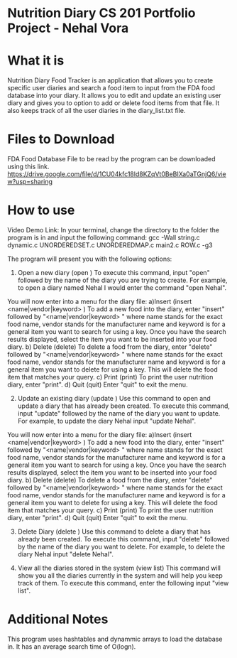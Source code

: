 # Nutrition Diary CS 201 Portfolio Project - Nehal Vora

# What it is

Nutrition Diary Food Tracker is an application that allows you to create specific user diaries and search a food item to input from the FDA food database into your diary. It allows you to edit and update an existing user diary and gives you to option to add or delete food items from that file. It also keeps track of all the user diaries in the diary_list.txt file.

# Files to Download 

FDA Food Database File to be read by the program can be downloaded using this link. 
https://drive.google.com/file/d/1CU04kfc18ld8KZqVt0BeBIXa0aTGnjQ6/view?usp=sharing

# How to use
Video Demo Link:
In your terminal, change the directory to the folder the program is in and input the following command:
gcc -Wall string.c dynamic.c UNORDEREDSET.c UNORDEREDMAP.c main2.c ROW.c -g3

The program will present you with the following options:
1) Open a new diary (open <diaryname>)
 To execute this command, input "open" followed by the name of the diary you are trying to create.
 For example, to open a diary named Nehal I would enter the command "open Nehal".
 
 You will now enter into a menu for the diary file:
 a)Insert (insert <name|vendor|keyword> <key>)
 To add a new food into the diary, enter "insert" followed by "<name|vendor|keyword> <key>" where name stands for the exact food name, vendor stands for the manufacturer name and keyword is for a general item you want to search for using a key.
 Once you have the search results displayed, select the item you want to be inserted into your food diary.
 b) Delete (delete)
 To delete a food from the diary, enter "delete" followed by "<name|vendor|keyword> <key>" where name stands for the exact food name, vendor stands for the manufacturer name and keyword is for a general item you want to delete for using a key.
  This will delete the food item that matches your query.
 c) Print (print)
 To print the user nutrition diary, enter "print".
 d) Quit (quit)
 Enter "quit" to exit the menu.
 
2) Update an existing diary (update <diaryname>)
 Use this command to open and update a diary that has already been created. To execute this command, input "update" followed by the name    of the diary you want to update.
 For example, to update the diary Nehal input "update Nehal".
  
  You will now enter into a menu for the diary file:
 a)Insert (insert <name|vendor|keyword> <key>)
 To add a new food into the diary, enter "insert" followed by "<name|vendor|keyword> <key>" where name stands for the exact food name, vendor stands for the manufacturer name and keyword is for a general item you want to search for using a key.
 Once you have the search results displayed, select the item you want to be inserted into your food diary.
 b) Delete (delete)
 To delete a food from the diary, enter "delete" followed by "<name|vendor|keyword> <key>" where name stands for the exact food name, vendor stands for the manufacturer name and keyword is for a general item you want to delete for using a key.
  This will delete the food item that matches your query.
 c) Print (print)
 To print the user nutrition diary, enter "print".
 d) Quit (quit)
 Enter "quit" to exit the menu.
  
3) Delete Diary (delete <diaryname>)
 Use this command to delete a diary that has already been created. To execute this command, input "delete" followed by the name of the diary you want to delete.
 For example, to delete the diary Nehal input "delete Nehal".
 
4) View all the diaries stored in the system (view list)
This command will show you all the diaries currently in the system and will help you keep track of them.
To execute this command, enter the following input "view list".
 
# Additional Notes
This program uses hashtables and dynammic arrays to load the database in. It has an average search time of O(logn).
